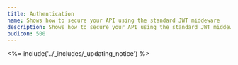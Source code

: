 ```yaml
---
title: Authentication
name: Shows how to secure your API using the standard JWT middeware
description: Shows how to secure your API using the standard JWT middeware.
budicon: 500
---
```


<%= include('../_includes/_updating_notice') %>
